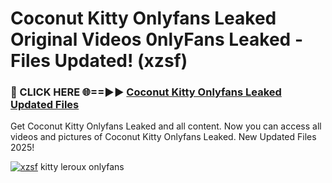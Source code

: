 # Coconut Kitty Onlyfans Leaked Original Videos 0nlyFans Leaked - Files Updated! (xzsf)

<h3>🔴 CLICK HERE 🌐==►► <a href="https://tinyurl.com/x26r9saj" rel="nofollow">Coconut Kitty Onlyfans Leaked Updated Files</a></h3>

Get Coconut Kitty Onlyfans Leaked and all content. Now you can access all videos and pictures of Coconut Kitty Onlyfans Leaked. New Updated Files 2025!

[![xzsf](https://i.imgur.com/LkgZPqh.gif)](https://tinyurl.com/x26r9saj)
kitty leroux onlyfans